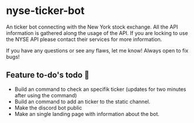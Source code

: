 # nyse-ticker-bot
An ticker bot connecting with the New York stock exchange. All the API information is gathered along the usage of the API. 
If you are locking to use the NYSE API please contact their services for more information.

If you have any questions or see any flaws, let me know! Always open to fix bugs!

## Feature to-do's todo 📓
- Build an command to check an specifik ticker (updates for two minutes after using the command) 
- Build an command to add an ticker to the static channel.
- Make the discord bot public
- Make an single landing page with information about the bot.

